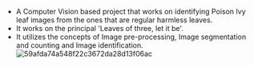 - A Computer Vision based project that works on identifying Poison Ivy leaf images from the ones that are regular harmless leaves.
- It works on the principal 'Leaves of three, let it be'.
- It utilizes the concepts of Image pre-processing, Image segmentation and counting and Image identification.
![59afda74a548f22c3672da28d13f06ac](https://user-images.githubusercontent.com/69034823/212129113-48887bf1-969b-40e8-97c7-f0a7c5ec1d5f.png)
